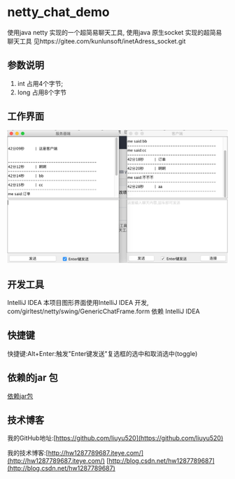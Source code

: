 # netty_chat_demo
使用java netty 实现的一个超简易聊天工具,
使用java 原生socket 实现的超简易聊天工具 见https://gitee.com/kunlunsoft/inetAdress_socket.git 

## 参数说明
1. int 占用4个字节;
2. long 占用8个字节


## 工作界面
![这里写链接内容](./md/2018-02-20_11-42-40.jpg)

## 开发工具
IntelliJ IDEA
本项目图形界面使用IntelliJ IDEA 开发,
com/girltest/netty/swing/GenericChatFrame.form 依赖 IntelliJ IDEA

## 快捷键
快捷键:Alt+Enter:触发"Enter键发送"复选框的选中和取消选中(toggle)

## 依赖的jar 包
[依赖jar包](https://github.com/liuyu520/io0007)

## 技术博客
我的GitHub地址:[https://github.com/liuyu520](https://github.com/liuyu520)

我的技术博客:[http://hw1287789687.iteye.com/](http://hw1287789687.iteye.com/)
[http://blog.csdn.net/hw1287789687](http://blog.csdn.net/hw1287789687)